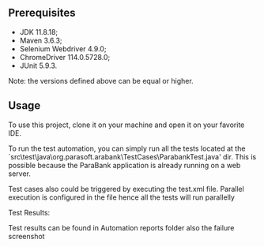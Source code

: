 ## Prerequisites
- JDK 11.8.18;
- Maven 3.6.3;
- Selenium Webdriver 4.9.0;
- ChromeDriver 114.0.5728.0;
- JUnit 5.9.3.

Note: the versions defined above can be equal or higher.

## Usage
To use this project, clone it on your machine and open it on your favorite IDE.

To run the test automation, you can simply run all the tests located  at the `src\test\java\org.parasoft.arabank\TestCases\ParabankTest.java' dir. This is possible
because the ParaBank application is already running on a web server. 

Test cases also could be triggered by executing the test.xml file. Parallel execution is configured in the file hence all the tests will run parallelly

Test Results:

Test results can be found in Automation reports folder also the failure screenshot
